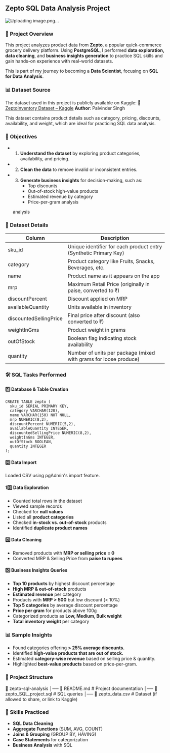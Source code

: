 ## Zepto SQL Data Analysis Project

![Uploading image.png…]()

### 📌 Project Overview

This project analyzes product data from **Zepto**, a popular quick-commerce grocery delivery platform.
Using **PostgreSQL**, I performed **data exploration, data cleaning**, and **business insights generation** to practice SQL skills and gain hands-on experience with real-world datasets.

This is part of my journey to becoming a **Data Scientist**, focusing on **SQL for Data Analysis**.

### 📊 Dataset Source

The dataset used in this project is publicly available on Kaggle:
📎[ZeptoInventory Dataset – Kaggle](https://www.kaggle.com/datasets/palvinder2006/zepto-inventory-dataset/data)
**Author**: Palvinder Singh

This dataset contains product details such as category, pricing, discounts, availability, and weight, which are ideal for practicing SQL data analysis.

### 🎯 Objectives

- 1. **Understand the dataset** by exploring product categories, availability, and pricing.
- 2. **Clean the data** to remove invalid or inconsistent entries.
- 3. **Generate business insights** for decision-making, such as:
        - Top discounts
        - Out-of-stock high-value products
        - Estimated revenue by category
        - Price-per-gram analysis

  analysis

### 📁 Dataset Details

| Column                 | Description                                                      |
| ---------------------- | ---------------------------------------------------------------  |
| sku\_id                | Unique identifier for each product entry (Synthetic Primary Key) |
| category               |  Product category like Fruits, Snacks, Beverages, etc.           |
| name                   | Product name as it appears on the app                            |
| mrp                    | Maximum Retail Price (originally in paise, converted to ₹)       |
| discountPercent        | Discount applied on MRP                                          |
| availableQuantity      | Units available in inventory                                     |
| discountedSellingPrice | Final price after discount (also converted to ₹)                 |
| weightInGms            | Product weight in grams                                          |
| outOfStock             | Boolean flag indicating stock availability                       |
| quantity               | Number of units per package (mixed with grams for loose produce) |


### 🛠 SQL Tasks Performed

#### 1️⃣ Database & Table Creation
```
CREATE TABLE zepto (
  sku_id SERIAL PRIMARY KEY,
  category VARCHAR(120),
  name VARCHAR(150) NOT NULL,
  mrp NUMERIC(8,2),
  discountPercent NUMERIC(5,2),
  availableQuantity INTEGER,
  discountedSellingPrice NUMERIC(8,2),
  weightInGms INTEGER,
  outOfStock BOOLEAN,
  quantity INTEGER
);
```
#### 2️⃣ Data Import
Loaded CSV using pgAdmin's import feature.

#### 13️⃣ Data Exploration
- Counted total rows in the dataset
- Viewed sample records
- Checked for **null values**
- Listed all **product categories**
- Checked **in-stock vs. out-of-stock** products
- Identified **duplicate product names**

#### 4️⃣ Data Cleaning
- Removed products with **MRP or selling price = 0**
- Converted MRP & Selling Price from **paise to rupees**

#### 5️⃣ Business Insights Queries
- **Top 10 products** by highest discount percentage
- **High MRP & out-of-stock** products
- **Estimated revenue** per category
- Products with **MRP > 500** but low discount (< 10%)
- **Top 5 categories** by average discount percentage
- **Price per gram** for products above 100g
- Categorized products as **Low, Medium, Bulk weight**
- **Total inventory weight** per category

### 📊 Sample Insights
- Found categories offering **> 25% average discounts.**
- Identified **high-value products that are out of stock.**
- Estimated **category-wise revenue** based on selling price & quantity.
- Highlighted **best-value products** based on price-per-gram.

### 📂 Project Structure

📁 zepto-sql-analysis
│── 📄 README.md       # Project documentation
│── 📄 zepto_SQL_project.sql       # SQL queries
│── 📄 zepto_data.csv  # Dataset (if allowed to share, or link to Kaggle)

### 🧠 Skills Practiced
- **SQL Data Cleaning**
- **Aggregate Functions** (SUM, AVG, COUNT)
- **Joins & Grouping** (GROUP BY, HAVING)
- **Case Statements** for categorization
- **Business Analysis** with SQL
